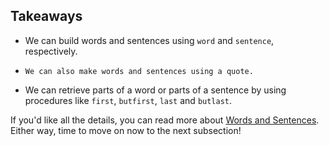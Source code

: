 ## Takeaways

  * We can build words and sentences using `word` and `sentence`, respectively.
  * `We can also make words and sentences using a quote.  
`

  * We can retrieve parts of a word or parts of a sentence by using procedures like `first`, `butfirst`, `last` and `butlast`.

If you'd like all the details, you can read more about [Words and
Sentences](http://www.cs.berkeley.edu/~bh/ssch5/words.html). Either way, time
to move on now to the next subsection!

